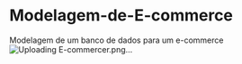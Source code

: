 # Modelagem-de-E-commerce
Modelagem de um banco de dados para um e-commerce
![Uploading E-commercer.png…]()
